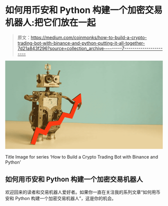 # 如何用币安和 Python 构建一个加密交易机器人:把它们放在一起

> 原文：<https://medium.com/coinmonks/how-to-build-a-crypto-trading-bot-with-binance-and-python-putting-it-all-together-7d21a843f296?source=collection_archive---------7----------------------->

![](img/8a19bdf90bc92af203bf6cfb9224bf78.png)

Title Image for series ‘How to Build a Crypto Trading Bot with Binance and Python’

## 如何用币安和 Python 构建一个加密交易机器人

欢迎回来的读者和交易机器人爱好者。如果你一直在关注我的系列文章“如何用币安和 Python 构建一个加密交易机器人”，这是你的机会。